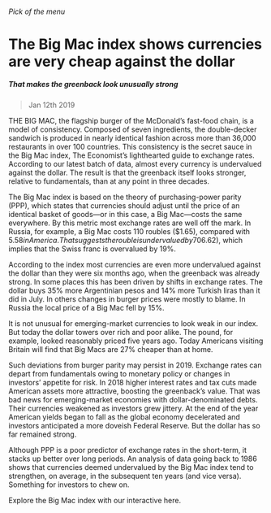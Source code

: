 ###### Pick of the menu
# The Big Mac index shows currencies are very cheap against the dollar 
##### That makes the greenback look unusually strong 
> Jan 12th 2019 
THE BIG MAC, the flagship burger of the McDonald’s fast-food chain, is a model of consistency. Composed of seven ingredients, the double-decker sandwich is produced in nearly identical fashion across more than 36,000 restaurants in over 100 countries. This consistency is the secret sauce in the Big Mac index, The Economist’s lighthearted guide to exchange rates. According to our latest batch of data, almost every currency is undervalued against the dollar. The result is that the greenback itself looks stronger, relative to fundamentals, than at any point in three decades. 
The Big Mac index is based on the theory of purchasing-power parity (PPP), which states that currencies should adjust until the price of an identical basket of goods—or in this case, a Big Mac—costs the same everywhere. By this metric most exchange rates are well off the mark. In Russia, for example, a Big Mac costs 110 roubles ($1.65), compared with $5.58 in America. That suggests the rouble is undervalued by 70% against the greenback. In Switzerland McDonald’s customers have to fork out SFr6.50 ($6.62), which implies that the Swiss franc is overvalued by 19%. 
According to the index most currencies are even more undervalued against the dollar than they were six months ago, when the greenback was already strong. In some places this has been driven by shifts in exchange rates. The dollar buys 35% more Argentinian pesos and 14% more Turkish liras than it did in July. In others changes in burger prices were mostly to blame. In Russia the local price of a Big Mac fell by 15%. 
It is not unusual for emerging-market currencies to look weak in our index. But today the dollar towers over rich and poor alike. The pound, for example, looked reasonably priced five years ago. Today Americans visiting Britain will find that Big Macs are 27% cheaper than at home. 
Such deviations from burger parity may persist in 2019. Exchange rates can depart from fundamentals owing to monetary policy or changes in investors’ appetite for risk. In 2018 higher interest rates and tax cuts made American assets more attractive, boosting the greenback’s value. That was bad news for emerging-market economies with dollar-denominated debts. Their currencies weakened as investors grew jittery. At the end of the year American yields began to fall as the global economy decelerated and investors anticipated a more doveish Federal Reserve. But the dollar has so far remained strong. 
Although PPP is a poor predictor of exchange rates in the short-term, it stacks up better over long periods. An analysis of data going back to 1986 shows that currencies deemed undervalued by the Big Mac index tend to strengthen, on average, in the subsequent ten years (and vice versa). Something for investors to chew on. 
Explore the Big Mac index with our interactive here. 

